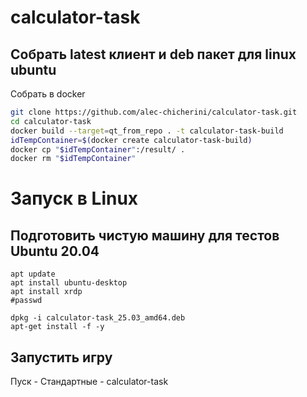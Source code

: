# calculator-task

<!--Собрать клиент и deb пакет для linux-->
## Собрать latest клиент и deb пакет для linux ubuntu
Собрать в docker 
```bash
git clone https://github.com/alec-chicherini/calculator-task.git
cd calculator-task
docker build --target=qt_from_repo . -t calculator-task-build
idTempContainer=$(docker create calculator-task-build)
docker cp "$idTempContainer":/result/ .
docker rm "$idTempContainer"
```

# Запуск в Linux
## Подготовить чистую машину для тестов Ubuntu 20.04
```
apt update
apt install ubuntu-desktop
apt install xrdp
#passwd

dpkg -i calculator-task_25.03_amd64.deb
apt-get install -f -y
```
## Запустить игру
Пуск - Стандартные - calculator-task
 